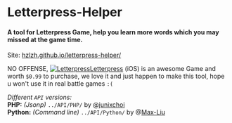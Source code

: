 # Letterpress-Helper    

#### A tool for Letterpress Game, help you learn more words which you may missed at the game time.

Site: [hzlzh.github.io/letterpress-helper/](https://hzlzh.github.io/letterpress-helper/)

NO OFFENSE, [![Letterpress](http://hzlzh.github.io/Letterpress-Helper/favicon.png)Letterpress](https://itunes.apple.com/us/app/letterpress-word-game/id526619424?ls=1&mt=8 'Get Letterpress from iTunes free.') \(iOS\) is an awesome Game and worth `$0.99` to purchase, we love it and just happen to make this tool, hope u won't use it in real battle games `:(`

*Different `API` versions:*   
**PHP:** *(Jsonp)* `../API/PHP/` by @[junixchoi]  
**Python:** *(Command line)* `../API/Python/` by @[Max-Liu]  

[junixchoi]: https://github.com/junixchoi
[hzlzh]: https://twitter.com/hzlzh 'Follow me on Twitter.'
[Max-Liu]: https://github.com/Max-Liu
